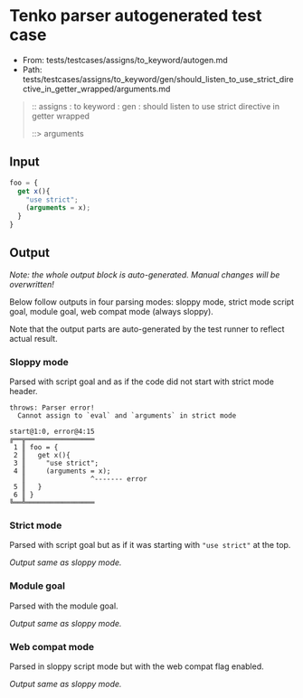 # Tenko parser autogenerated test case

- From: tests/testcases/assigns/to_keyword/autogen.md
- Path: tests/testcases/assigns/to_keyword/gen/should_listen_to_use_strict_directive_in_getter_wrapped/arguments.md

> :: assigns : to keyword : gen : should listen to use strict directive in getter wrapped
>
> ::> arguments

## Input


`````js
foo = {
  get x(){
    "use strict";
    (arguments = x);
  }
}
`````

## Output

_Note: the whole output block is auto-generated. Manual changes will be overwritten!_

Below follow outputs in four parsing modes: sloppy mode, strict mode script goal, module goal, web compat mode (always sloppy).

Note that the output parts are auto-generated by the test runner to reflect actual result.

### Sloppy mode

Parsed with script goal and as if the code did not start with strict mode header.

`````
throws: Parser error!
  Cannot assign to `eval` and `arguments` in strict mode

start@1:0, error@4:15
╔══╦═════════════════
 1 ║ foo = {
 2 ║   get x(){
 3 ║     "use strict";
 4 ║     (arguments = x);
   ║                ^------- error
 5 ║   }
 6 ║ }
╚══╩═════════════════

`````

### Strict mode

Parsed with script goal but as if it was starting with `"use strict"` at the top.

_Output same as sloppy mode._

### Module goal

Parsed with the module goal.

_Output same as sloppy mode._

### Web compat mode

Parsed in sloppy script mode but with the web compat flag enabled.

_Output same as sloppy mode._
